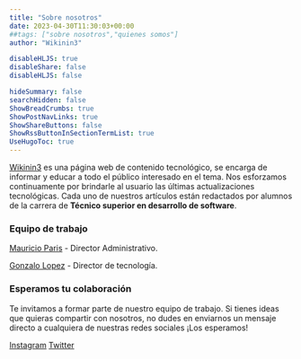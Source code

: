 ```yaml
---
title: "Sobre nosotros"
date: 2023-04-30T11:30:03+00:00
##tags: ["sobre nosotros","quienes somos"]
author: "Wikinin3"

disableHLJS: true 
disableShare: false
disableHLJS: false

hideSummary: false
searchHidden: false
ShowBreadCrumbs: true
ShowPostNavLinks: true
ShowShareButtons: false
ShowRssButtonInSectionTermList: true
UseHugoToc: true
---
```


[Wikinin3](https://wikinin3.vercel.app) es una página web de contenido tecnológico, se encarga de informar y educar  a todo el público interesado en el tema. Nos esforzamos continuamente por brindarle al usuario las últimas actualizaciones tecnológicas. Cada uno de nuestros artículos están redactados por alumnos de la carrera de **Técnico superior en desarrollo de software**.

    
### Equipo de trabajo

[Mauricio Paris](https://www.instagram.com/mauri_paris/) - Director Administrativo.

[Gonzalo Lopez](https://www.instagram.com/gonzalolopez3471/) - Director de tecnología.

### Esperamos tu colaboración

Te invitamos a formar parte de nuestro equipo de trabajo. Si tienes ideas que quieras compartir con nosotros, no dudes en enviarnos un mensaje directo a cualquiera de nuestras redes sociales ¡Los esperamos!

[Instagram](https://www.instagram.com/wikinin3)
[Twitter](https://www.twitter.com/wikinin3)